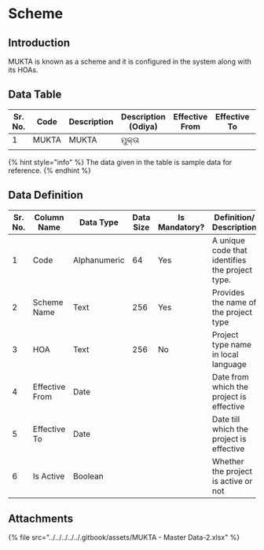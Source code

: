# Scheme

## Introduction

MUKTA is known as a scheme and it is configured in the system along with its HOAs.

## Data Table

| Sr. No. | Code  | Description | Description (Odiya) | Effective From | Effective To | Is Active |
| ------- | ----- | ----------- | ------------------- | -------------- | ------------ | --------- |
| 1       | MUKTA | MUKTA       | ମୁକ୍ତା              |                |              |           |
|         |       |             |                     |                |              |           |

{% hint style="info" %}
The data given in the table is sample data for reference.
{% endhint %}

## Data Definition

<table><thead><tr><th width="97">Sr. No.</th><th>Column Name</th><th>Data Type</th><th>Data Size</th><th>Is Mandatory?</th><th>Definition/ Description</th></tr></thead><tbody><tr><td>1</td><td>Code</td><td>Alphanumeric</td><td>64</td><td>Yes</td><td>A unique code that identifies the project type.</td></tr><tr><td>2</td><td>Scheme Name</td><td>Text</td><td>256</td><td>Yes</td><td>Provides the name of the project type </td></tr><tr><td>3</td><td>HOA</td><td>Text</td><td>256</td><td>No</td><td>Project type name in local language</td></tr><tr><td>4</td><td>Effective From</td><td>Date</td><td></td><td></td><td>Date from which the project is effective</td></tr><tr><td>5</td><td>Effective To</td><td>Date</td><td></td><td></td><td>Date till which the project is effective</td></tr><tr><td>6</td><td>Is Active</td><td>Boolean</td><td></td><td></td><td>Whether the project is active or not</td></tr></tbody></table>

## Attachments

{% file src="../../../../../.gitbook/assets/MUKTA - Master Data-2.xlsx" %}
